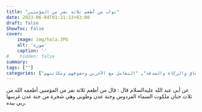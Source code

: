 ```yaml
---
title: "ثواب من أطعم ثلاثة نفر من المؤمنين"
date: 2023-06-04T01:21:13+03:00
draft: false
ShowToc: False
cover:
    image: img/hala.JPG
    alt: 'صورة'
    caption: ''
#    hidden: false
summary: 
tags: [""]
categories: ["الإنفاق والزكاة والصدقة", "التعامل مع الآخرين وحقوقهم ومكانتهم"]
---
```

عن أبي عبد الله عليه‌السلام
قال : قال من أطعم ثلاثة نفر من المؤمنين أطعمه الله من ثلاث جنان
ملكوت السماء الفردوس وجنة عدن وطوبى وهي شجرة من جنة عدن
غرسها ربي بيده.

